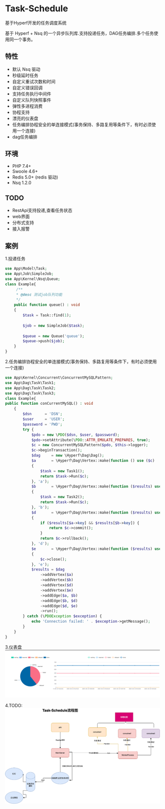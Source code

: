 # Task-Schedule

基于Hyperf开发的任务调度系统

基于 Hyperf + Nsq 的一个异步队列库.支持投递任务，DAG任务编排.多个任务使用同一个事务。

## 特性

- 默认 Nsq 驱动
- 秒级延时任务
- 自定义重试次数和时间
- 自定义错误回调
- 支持任务执行中间件
- 自定义队列快照事件
- 弹性多进程消费
- 协程支持
- 漂亮的仪表盘
- 任务编排协程安全的单连接模式(事务保持、多路复用等条件下，有时必须使用一个连接)
- dag任务编排

## 环境

- PHP 7.4+
- Swoole 4.6+
- Redis 5.0+ (redis 驱动)
- Nsq 1.2.0

## TODO
- RestApi支持投递,查看任务状态
- web界面
- 分布式支持
- 接入报警

## 案例

1.投递任务

```php
use App\Model\Task;
use App\Job\SimpleJob;
use App\Kernel\Nsq\Queue;
class Example{
     /**
     * @desc 测试job队列功能
     */
    public function queue() : void
    {
        $task = Task::find(1);

        $job = new SimpleJob($task);

        $queue = new Queue('queue');
        $queue->push($job);
    }
}
```

2.任务编排协程安全的单连接模式(事务保持、多路复用等条件下，有时必须使用一个连接)

```php
use App\Kernel\Concurrent\ConcurrentMySQLPattern;
use App\Dag\Task\Task1;
use App\Dag\Task\Task2;
use App\Dag\Task\Task3;
class Example{
public function conCurrentMySQL() : void
    {
        $dsn      = 'DSN';
        $user     = 'USER';
        $password = 'PWD';
        try {
            $pdo = new \PDO($dsn, $user, $password);
            $pdo->setAttribute(\PDO::ATTR_EMULATE_PREPARES, true);
            $c = new ConcurrentMySQLPattern($pdo, $this->logger);
            $c->beginTransaction();
            $dag     = new \Hyperf\Dag\Dag();
            $a       = \Hyperf\Dag\Vertex::make(function () use ($c)
            {
                $task = new Task1();
                return $task->Run($c);
            }, 'a');
            $b       = \Hyperf\Dag\Vertex::make(function ($results) use ($c)
            {
                $task = new Task2();
                return $task->Run($c);
            }, 'b');
            $d       = \Hyperf\Dag\Vertex::make(function ($results) use ($c, $a, $b)
            {
                if ($results[$a->key] && $results[$b->key]) {
                    return $c->commit();
                }
                return $c->rollback();
            }, 'd');
            $e       = \Hyperf\Dag\Vertex::make(function ($results) use ($c)
            {
                $c->close();
            }, 'e');
            $results = $dag
                ->addVertex($a)
                ->addVertex($b)
                ->addVertex($d)
                ->addVertex($e)
                ->addEdge($a, $b)
                ->addEdge($b, $d)
                ->addEdge($d, $e)
                ->run();
        } catch (\PDOException $exception) {
            echo 'Connection failed: ' . $exception->getMessage();
        }
    }
}
```

3.仪表盘
![img.png](img.png)

4.TODO:
![task-schedule.png](Task-Schedule.png)
